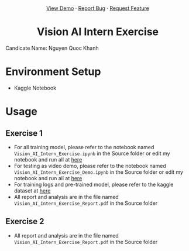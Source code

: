# 
<a name="readme-top"></a>
<div align="center">
  <p align="center">
    <a href="https://github.com/othneildrew/Best-README-Template">View Demo</a>
    ·
    <a href="https://github.com/nqkhanh2002/Vision-AI-Intern/issues">Report Bug</a>
    ·
    <a href="https://github.com/nqkhanh2002/Vision-AI-Intern/pulls">Request Feature</a>
  </p>
</div>

<h1 align="center"> Vision AI Intern Exercise </h1>
Candicate Name: Nguyen Quoc Khanh

# Environment Setup
- Kaggle Notebook

# Usage

## Exercise 1

- For all training model, please refer to the notebook named `Vision_AI_Intern_Exercise.ipynb` in the Source folder or edit my notebook and run all at [here](https://www.kaggle.com/code/masterofdeception/nqk-vision-ai-intern-assignment)
- For testing as video demo, please refer to the notebook named `Vision_AI_Intern_Exercise_Demo.ipynb` in the Source folder or edit my notebook and run all at [here](https://www.kaggle.com/masterofdeception/testing-exercise-1)
- For training logs and pre-trained model, please refer to the kaggle dataset at [here](https://www.kaggle.com/datasets/masterofdeception/pretrained-excercise-1-nqk)
- All report and analysis are in the file named `Vision_AI_Intern_Exercise_Report.pdf` in the Source folder

## Exercise 2
- All report and analysis are in the file named `Vision_AI_Intern_Exercise_Report.pdf` in the Source folder